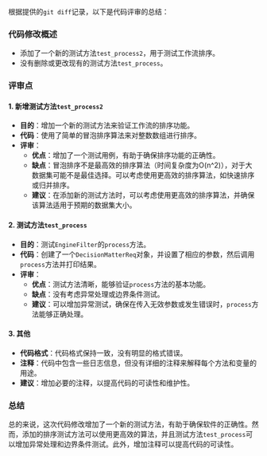 根据提供的`git diff`记录，以下是代码评审的总结：

### 代码修改概述
- 添加了一个新的测试方法`test_process2`，用于测试工作流排序。
- 没有删除或更改现有的测试方法`test_process`。

### 评审点

#### 1. 新增测试方法`test_process2`
- **目的**：增加一个新的测试方法来验证工作流的排序功能。
- **代码**：使用了简单的冒泡排序算法来对整数数组进行排序。
- **评审**：
  - **优点**：增加了一个测试用例，有助于确保排序功能的正确性。
  - **缺点**：冒泡排序不是最高效的排序算法（时间复杂度为O(n^2)），对于大数据集可能不是最佳选择。可以考虑使用更高效的排序算法，如快速排序或归并排序。
  - **建议**：在添加新的测试方法时，可以考虑使用更高效的排序算法，并确保该算法适用于预期的数据集大小。

#### 2. 测试方法`test_process`
- **目的**：测试`EngineFilter`的`process`方法。
- **代码**：创建了一个`DecisionMatterReq`对象，并设置了相应的参数，然后调用`process`方法并打印结果。
- **评审**：
  - **优点**：测试方法清晰，能够验证`process`方法的基本功能。
  - **缺点**：没有考虑异常处理或边界条件测试。
  - **建议**：可以增加异常测试，确保在传入无效参数或发生错误时，`process`方法能够正确处理。

#### 3. 其他
- **代码格式**：代码格式保持一致，没有明显的格式错误。
- **注释**：代码中包含一些日志信息，但没有详细的注释来解释每个方法和变量的用途。
- **建议**：增加必要的注释，以提高代码的可读性和维护性。

### 总结
总的来说，这次代码修改增加了一个新的测试方法，有助于确保软件的正确性。然而，添加的排序测试方法可以使用更高效的算法，并且测试方法`test_process`可以增加异常处理和边界条件测试。此外，增加注释可以提高代码的可读性。